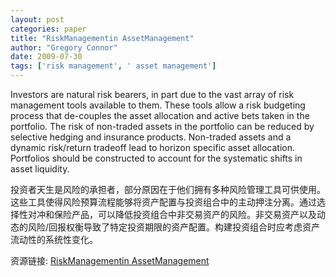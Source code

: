 ```yaml
---
layout: post
categories: paper
title: "RiskManagementin AssetManagement"
author: "Gregory Connor"
date: 2009-07-30
tags: ['risk management', ' asset management']
---
```


Investors are natural risk bearers, in part due to the vast array of risk management tools available to them. These tools allow a risk budgeting process that de-couples the asset allocation and active bets taken in the portfolio. The risk of non-traded assets in the portfolio can be reduced by selective hedging and insurance products. Non-traded assets and a dynamic risk/return tradeoff lead to horizon specific asset allocation.  Portfolios should be constructed to account for the systematic shifts in asset liquidity.

投资者天生是风险的承担者，部分原因在于他们拥有多种风险管理工具可供使用。这些工具使得风险预算流程能够将资产配置与投资组合中的主动押注分离。通过选择性对冲和保险产品，可以降低投资组合中非交易资产的风险。非交易资产以及动态的风险/回报权衡导致了特定投资期限的资产配置。构建投资组合时应考虑资产流动性的系统性变化。

资源链接: [RiskManagementin AssetManagement](https://papers.ssrn.com/sol3/papers.cfm?abstract_id=1440266)
